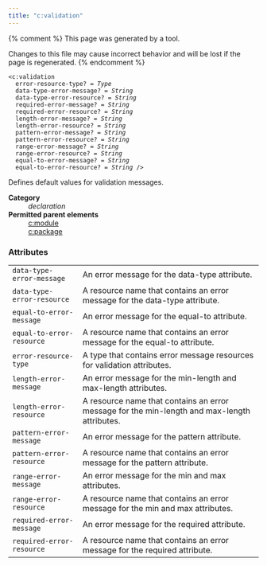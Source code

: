 ```yaml
---
title: "c:validation"
---
```


{% comment %}
This page was generated by a tool.

Changes to this file may cause incorrect behavior and will be lost if
the page is regenerated.
{% endcomment %}

<div class="language-xml highlighter-rouge"><pre class="highlight element-syntax"><code><span class="nt">&lt;c:validation</span>
  <span>error-resource-type</span>? = <i>Type</i>
  <span>data-type-error-message</span>? = <i>String</i>
  <span>data-type-error-resource</span>? = <i>String</i>
  <span>required-error-message</span>? = <i>String</i>
  <span>required-error-resource</span>? = <i>String</i>
  <span>length-error-message</span>? = <i>String</i>
  <span>length-error-resource</span>? = <i>String</i>
  <span>pattern-error-message</span>? = <i>String</i>
  <span>pattern-error-resource</span>? = <i>String</i>
  <span>range-error-message</span>? = <i>String</i>
  <span>range-error-resource</span>? = <i>String</i>
  <span>equal-to-error-message</span>? = <i>String</i>
  <span>equal-to-error-resource</span>? = <i>String</i> /&gt;</code></pre></div>
<p>Defines default values for validation messages.</p>
<dl>
   <dt><b>Category</b></dt>
   <dd><i>declaration</i></dd>
   <dt><b>Permitted parent elements</b></dt>
   <dd><a href="module.html">c:module</a></dd>
   <dd><a href="package.html">c:package</a></dd>
</dl>
<h3 id="attributes">Attributes</h3>
<div class="table-responsive">
   <table>
      <tr>
         <td><code id="attr-data-type-error-message">data-type-error-message</code></td>
         <td>An error message for the data-type attribute.</td>
      </tr>
      <tr>
         <td><code id="attr-data-type-error-resource">data-type-error-resource</code></td>
         <td>A resource name that contains an error message for the data-type attribute.</td>
      </tr>
      <tr>
         <td><code id="attr-equal-to-error-message">equal-to-error-message</code></td>
         <td>An error message for the equal-to attribute.</td>
      </tr>
      <tr>
         <td><code id="attr-equal-to-error-resource">equal-to-error-resource</code></td>
         <td>A resource name that contains an error message for the equal-to attribute.</td>
      </tr>
      <tr>
         <td><code id="attr-error-resource-type">error-resource-type</code></td>
         <td>A type that contains error message resources for validation attributes.</td>
      </tr>
      <tr>
         <td><code id="attr-length-error-message">length-error-message</code></td>
         <td>An error message for the min-length and max-length attributes.</td>
      </tr>
      <tr>
         <td><code id="attr-length-error-resource">length-error-resource</code></td>
         <td>A resource name that contains an error message for the min-length and max-length attributes.</td>
      </tr>
      <tr>
         <td><code id="attr-pattern-error-message">pattern-error-message</code></td>
         <td>An error message for the pattern attribute.</td>
      </tr>
      <tr>
         <td><code id="attr-pattern-error-resource">pattern-error-resource</code></td>
         <td>A resource name that contains an error message for the pattern attribute.</td>
      </tr>
      <tr>
         <td><code id="attr-range-error-message">range-error-message</code></td>
         <td>An error message for the min and max attributes.</td>
      </tr>
      <tr>
         <td><code id="attr-range-error-resource">range-error-resource</code></td>
         <td>A resource name that contains an error message for the min and max attributes.</td>
      </tr>
      <tr>
         <td><code id="attr-required-error-message">required-error-message</code></td>
         <td>An error message for the required attribute.</td>
      </tr>
      <tr>
         <td><code id="attr-required-error-resource">required-error-resource</code></td>
         <td>A resource name that contains an error message for the required attribute.</td>
      </tr>
   </table>
</div>